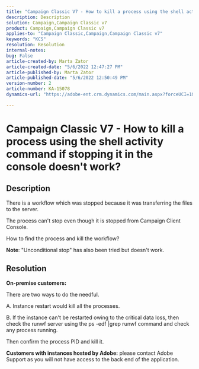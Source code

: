 ```yaml
---
title: "Campaign Classic V7 - How to kill a process using the shell activity command if stopping it in the console doesn't work?"
description: Description
solution: Campaign,Campaign Classic v7
product: Campaign,Campaign Classic v7
applies-to: "Campaign Classic,Campaign,Campaign Classic v7"
keywords: "KCS"
resolution: Resolution
internal-notes: 
bug: False
article-created-by: Marta Zator
article-created-date: "5/6/2022 12:47:27 PM"
article-published-by: Marta Zator
article-published-date: "5/6/2022 12:50:49 PM"
version-number: 2
article-number: KA-15078
dynamics-url: "https://adobe-ent.crm.dynamics.com/main.aspx?forceUCI=1&pagetype=entityrecord&etn=knowledgearticle&id=9f0becab-3acd-ec11-a7b5-6045bd00dbbc"

---
```

# Campaign Classic V7 - How to kill a process using the shell activity command if stopping it in the console doesn't work?

## Description


There is a workflow which was stopped because it was transferring the files to the server.

 The process can't stop even though it is stopped from Campaign Client Console.

 How to find the process and kill the workflow?

<b>Note</b>: "Unconditional stop" has also been tried but doesn't work.


## Resolution


<b>On-premise customers:</b>

There are two ways to do the needful.

A. Instance restart would kill all the processes.

B. If the instance can't be restarted owing to the critical data loss, then check the runwf server using the ps -edf |grep runwf command and check any process running.

Then confirm the process PID and kill it.

<b>Customers with instances hosted by Adobe:</b> please contact Adobe Support as you will not have access to the back end of the application.

